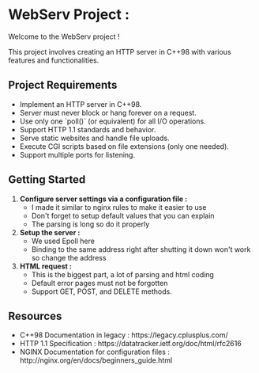 <!DOCTYPE html>
<html>
<body>
  <h1>WebServ Project :</a></h1>
  <p>Welcome to the WebServ project !</p>
  <p>This project involves creating an HTTP server in C++98 with various features and functionalities.</p>
    
  <h2>Project Requirements</h2>
  <ul>
    <li>Implement an HTTP server in C++98.</li>
    <li>Server must never block or hang forever on a request.</li>
    <li>Use only one `poll()` (or equivalent) for all I/O operations.</li>
    <li>Support HTTP 1.1 standards and behavior.</li>
    <li>Serve static websites and handle file uploads.</li>
    <li>Execute CGI scripts based on file extensions (only one needed).</li>
    <li>Support multiple ports for listening.</li>
  </ul>

  <h2>Getting Started</h2>
  <ol>
    <li>
      <strong>Configure server settings via a configuration file :</strong>
        <ul>
        <li>I made it similar to nginx rules to make it easier to use</li>
        <li>Don't forget to setup default values that you can explain</li>
        <li>The parsing is long so do it properly</li>
        </ul>
    </li>
    <li>
      <strong>Setup the server :</strong>
        <ul>
        <li>We used Epoll here</li>
        <li>Binding to the same address right after shutting it down won't work so change the address</li>
        </ul>
    </li>
    <li>
      <strong>HTML request :</strong>
        <ul>
        <li>This is the biggest part, a lot of parsing and html coding</li></li>
        <li>Default error pages must not be forgotten</li>
        <li>Support GET, POST, and DELETE methods.</li>
        </ul>
    </li>
  </ol>

  <h2>Resources</h2>
  <ul>
    <li>C++98 Documentation in legacy : https://legacy.cplusplus.com/</li>
    <li>HTTP 1.1 Specification : https://datatracker.ietf.org/doc/html/rfc2616</li>
    <li>NGINX Documentation for configuration files : http://nginx.org/en/docs/beginners_guide.html</li>
  </ul>
</body>
</html>
